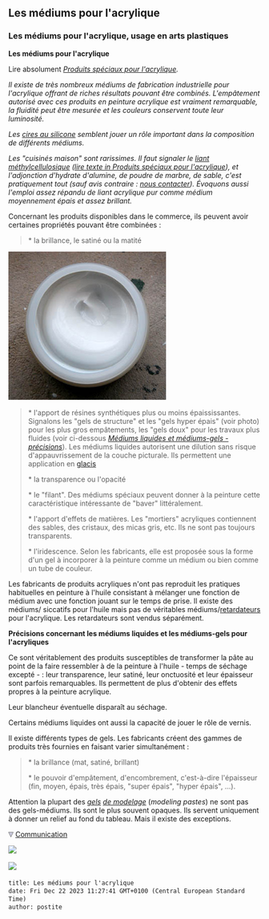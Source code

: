 ## Les médiums pour l'acrylique
### Les médiums pour l'acrylique, usage en arts plastiques
 **Les médiums pour l'acrylique**

Lire absolument _[Produits spéciaux pour l'acrylique](produitsacryl.html)._

_Il existe de très nombreux médiums de fabrication industrielle pour l'acrylique offrant de riches résultats pouvant être combinés. L'empâtement autorisé avec ces produits en peinture acrylique est vraiment remarquable, la fluidité peut être mesurée et les couleurs conservent toute leur luminosité._

_Les [cires au silicone](cires.html#lesciresausilicone) semblent jouer un rôle important dans la composition de différents médiums._

_Les "cuisinés maison" sont rarissimes. Il faut signaler le [liant méthylcellulosique](methylcellulosiqueliant.html) ([lire texte in Produits spéciaux pour l'acrylique](produitsacryl.html#emploiconjointdemethylcellulose)), et l'adjonction d'hydrate d'alumine, de poudre de marbre, de sable, c'est pratiquement tout (sauf avis contraire : [nous contacter](ecrire.html)). Évoquons aussi l'emploi assez répandu de liant acrylique pur comme médium moyennement épais et assez brillant._

Concernant les produits disponibles dans le commerce, ils peuvent avoir certaines propriétés pouvant être combinées :

> \* la brillance, le satiné ou la matité

![](images/gelacrylique.jpg)

> \* l'apport de résines synthétiques plus ou moins épaississantes. Signalons les "gels de structure" et les "gels hyper épais" (voir photo) pour les plus gros empâtements, les "gels doux" pour les travaux plus fluides (voir ci-dessous _[Médiums liquides et médiums-gels - précisions](mediumspourlacrylique.html#mediumsgels)_). Les médiums liquides autorisent une dilution sans risque d'appauvrissement de la couche picturale. Ils permettent une application en [glacis](glacis.html)
> 
> \* la transparence ou l'opacité
> 
> \* le "filant". Des médiums spéciaux peuvent donner à la peinture cette caractéristique intéressante de "baver" littéralement.
> 
> \* l'apport d'effets de matières. Les "mortiers" acryliques contiennent des sables, des cristaux, des micas gris, etc. Ils ne sont pas toujours transparents.
> 
> \* l'iridescence. Selon les fabricants, elle est proposée sous la forme d'un gel à incorporer à la peinture comme un médium ou bien comme un tube de couleur.

Les fabricants de produits acryliques n'ont pas reproduit les pratiques habituelles en peinture à l'huile consistant à mélanger une fonction de médium avec une fonction jouant sur le temps de prise. Il existe des médiums/ siccatifs pour l'huile mais pas de véritables médiums/[retardateurs](produitsacryl.html) pour l'acrylique. Les retardateurs sont vendus séparément.

**Précisions concernant les médiums liquides et les médiums-gels pour l'acryliques**

Ce sont véritablement des produits susceptibles de transformer la pâte au point de la faire ressembler à de la peinture à l'huile - temps de séchage excepté - : leur transparence, leur satiné, leur onctuosité et leur épaisseur sont parfois remarquables. Ils permettent de plus d'obtenir des effets propres à la peinture acrylique.

Leur blancheur éventuelle disparaît au séchage.

Certains médiums liquides ont aussi la capacité de jouer le rôle de vernis.

Il existe différents types de gels. Les fabricants créent des gammes de produits très fournies en faisant varier simultanément :

> \* la brillance (mat, satiné, brillant)
> 
> \* le pouvoir d'empâtement, d'encombrement, c'est-à-dire l'épaisseur (fin, moyen, épais, très épais, "super épais", "hyper épais", ...).

Attention la plupart des _[gels](produitsacryl.html#gelsdemodelagemodelingpaste)_ [_de modelage_](produitsacryl.html#gelsdemodelagemodelingpaste) (_modeling pastes_) ne sont pas des gels-médiums. Ils sont le plus souvent opaques. Ils servent uniquement à donner un relief au fond du tableau. Mais il existe des exceptions.



![](images/flechebas.gif) [Communication](http://www.artrealite.com/annonceurs.htm) 

[![](https://cbonvin.fr/sites/regie.artrealite.com/visuels/campagne1.png)](index-2.html#20131014)

![](https://cbonvin.fr/sites/regie.artrealite.com/visuels/campagne2.png)
```
title: Les médiums pour l'acrylique
date: Fri Dec 22 2023 11:27:41 GMT+0100 (Central European Standard Time)
author: postite
```

